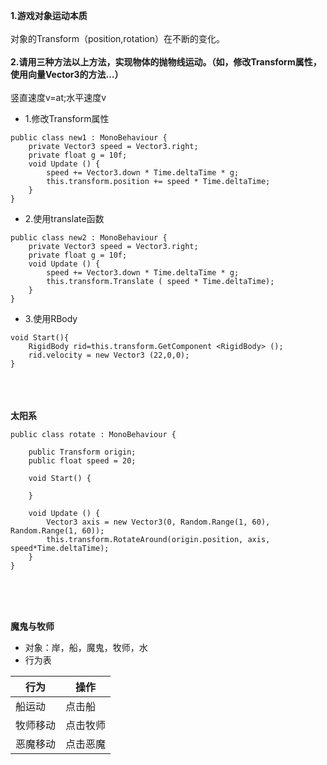 **1.游戏对象运动本质**<br><br>
对象的Transform（position,rotation）在不断的变化。<br><br>
**2.请用三种方法以上方法，实现物体的抛物线运动。（如，修改Transform属性，使用向量Vector3的方法…）**<br><br>
竖直速度v=at;水平速度v<br>
- 1.修改Transform属性<br>
```
public class new1 : MonoBehaviour {
	private Vector3 speed = Vector3.right;
	private float g = 10f;
	void Update () {
		speed += Vector3.down * Time.deltaTime * g;
		this.transform.position += speed * Time.deltaTime;
	}
}

```

- 2.使用translate函数<br>
```
public class new2 : MonoBehaviour {
	private Vector3 speed = Vector3.right;
	private float g = 10f;
	void Update () {
		speed += Vector3.down * Time.deltaTime * g;
		this.transform.Translate ( speed * Time.deltaTime);
	}
}

```
- 3.使用RBody
```
void Start(){
    RigidBody rid=this.transform.GetComponent <RigidBody> ();
    rid.velocity = new Vector3 (22,0,0);
}

```
<br><br><br>
**太阳系**
```
public class rotate : MonoBehaviour {  
  
    public Transform origin;  
    public float speed = 20;   
  
    void Start() {  
 
    }  
      
    void Update () {  
        Vector3 axis = new Vector3(0, Random.Range(1, 60), Random.Range(1, 60));  
        this.transform.RotateAround(origin.position, axis, speed*Time.deltaTime);  
    }  
}  
```
<br>
<br>
<br>

**魔鬼与牧师**
- 对象：岸，船，魔鬼，牧师，水
- 行为表<br>

|行为|操作|
|-|-|
|船运动|点击船|
|牧师移动|点击牧师|
|恶魔移动|点击恶魔|
